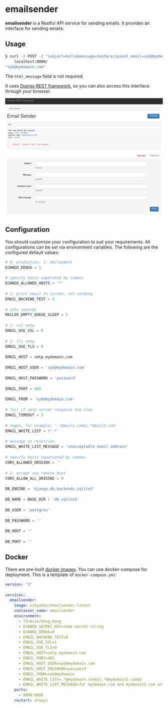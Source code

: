 # emailsender

**emailsender** is a Restful API service for sending emails.
It provides an interface for sending emails:

## Usage

```sh
$ curl -X POST -d "subject=hello&message=text&recipient_email=xyb@mydomain.com&html_message=" \
    localhost:8000/
"xyb@mydomain.com"
```

The `html_message` field is not required.

It uses [Django REST framework](https://www.django-rest-framework.org/), so you can also access this interface through your browser.

![](drf.webp)

## Configuration

You should customize your configuration to suit your requirements.
All configurations can be set via environment variables.
The following are the configured default values:

```python
# 0: production, 1: devlopment
DJANGO_DEBUG = 1

# specify hosts seperated by commas
DJANGO_ALLOWED_HOSTS = '*'

# 1: print email to screen, not sending
EMAIL_BACKEND_TEST = 0

# idle seconds
MAILER_EMPTY_QUEUE_SLEEP = 5

# 1: ssl smtp
EMAIL_USE_SSL = 0

# 1: tls smtp
EMAIL_USE_TLS = 0

EMAIL_HOST = smtp.mydomain.com

EMAIL_HOST_USER = 'xyb@mydomain.com'

EMAIL_HOST_PASSWORD = 'password'

EMAIL_PORT = 465

EMAIL_FROM = 'xyb@mydomain.com'

# fail if smtp server response too slow
EMAIL_TIMEOUT = 3

# regex, for example: '.*@mail1.com$|.*@mail2.com'
EMAIL_WHITE_LIST = r'.*'

# message on rejection
EMAIL_WHITE_LIST_MESSAGE = 'unacceptable email address'

# specify hosts separeated by commas
CORS_ALLOWED_ORIGINS = ''

# 1: accept any remote host
CORS_ALLOW_ALL_ORIGINS = 0

DB_ENGINE = 'django.db.backends.sqlite3'

DB_NAME = BASE_DIR / 'db.sqlite3'

DB_USER = 'postgres'

DB_PASSWORD = ''

DB_HOST = ''

DB_PORT = ''
```

## Docker

There are pre-built [docker images](https://hub.docker.com/r/xieyanbo/emailsender).
You can use docker-compose for deployment.
This is a template of `docker-compose.yml`:

```yaml
version: "3"

services:
  emailsender:
    image: xieyanbo/emailsender:latest
    container_name: emailsender
    environment:
      - TZ=Asia/Hong_Kong
      - DJANGO_SECRET_KEY=some-secret-string
      - DJANGO_DEBUG=0
      - EMAIL_BACKEND_TEST=0
      - EMAIL_USE_SSL=1
      - EMAIL_USE_TLS=0
      - EMAIL_HOST=smtp.mydomain.com
      - EMAIL_PORT=465
      - EMAIL_HOST_USER=xyb@mydomain.com
      - EMAIL_HOST_PASSWORD=password
      - EMAIL_FROM=xyb@mydomain
      - EMAIL_WHITE_LIST=.*@mydomain.com$$|.*@mydomain2.com$$
      - EMAIL_WHITE_LIST_MESSAGE=for mydomain.com and mydomain2.com only
    ports:
      - 8000:8000
    restart: always
```
